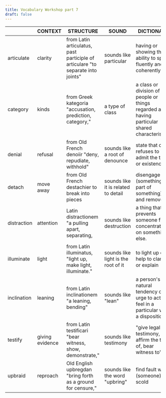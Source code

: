 ```yaml
---
title: Vocabulary Workshop part 7
draft: false
---
```


|             | CONTEXT         | STRUCTURE                                                                       | SOUND                               | DICTIONARY                                                                                    |
|-------------|-----------------|---------------------------------------------------------------------------------|-------------------------------------|-----------------------------------------------------------------------------------------------|
| articulate  | clarity         | from Latin articulatus, past participle of articulare "to separate into joints" | sounds like particular              | having or showing the ability to speak fluently and coherently.                               |
| category    | kinds           | from Greek kategoria "accusation, prediction, category,"                        | a type of class                     | a class or division of people or things regarded as having particular shared characteristics. |
| denial      | refusal         | from Old French denoiir "deny, repudiate, withhold"                             | sounds like a root of denounce      | state that one refuses to admit the truth or existence of                                     |
| detach      | move away       | from Old French destachier to break into pieces                                 | sounds like it is related to detail | disengage (something or part of something) and remove it.                                     |
| distraction | attention       | Latin distractionem "a pulling apart, separating,                               | sounds like destruction             | a thing that prevents someone from concentrating on something else.                           |
| illuminate  | light           | from Latin illuminatus, "light up, make light, illuminate."                     | sounds like light is the root of it | to light up or to help to clarify or explain                                                  |
| inclination | leaning         | from Latin inclinationem "a leaning, bending"                                   | sounds like "lean"                  | a person's natural tendency or urge to act or feel in a particular way; a disposition.        |
| testify     | giving evidence | from Latin testificari "bear witness, show, demonstrate,"                       | sounds like testimony               | "give legal testimony, affirm the truth of, bear witness to"                                  |
| upbraid     | reproach        | Old English upbregdan "bring forth as a ground for censure,"                    | sounds like the word "upbring"      | find fault with (someone); scold                                                              |
